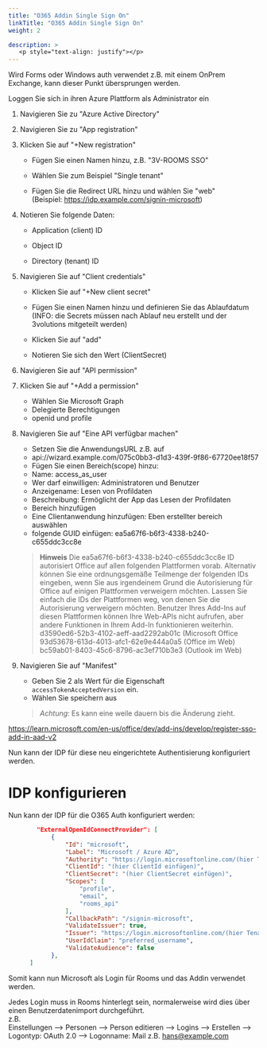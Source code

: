 ```yaml
---
title: "O365 Addin Single Sign On"
linkTitle: "O365 Addin Single Sign On"
weight: 2 

description: >
   <p style="text-align: justify"></p>
---
```


Wird Forms oder Windows auth verwendet z.B. mit einem OnPrem Exchange, kann dieser Punkt übersprungen werden. 

Loggen Sie sich in ihren Azure Plattform als Administrator ein

1. Navigieren Sie zu "Azure Active Directory"

1. Navigieren Sie zu "App registration"

1. Klicken Sie auf "+New registration" 

   - Fügen Sie einen Namen hinzu, z.B. "3V-ROOMS SSO"

   - Wählen Sie zum Beispiel "Single tenant"

   - Fügen Sie die Redirect URL hinzu und wählen Sie "web" (Beispiel: https://idp.example.com/signin-microsoft)

1. Notieren Sie folgende Daten:

   - Application (client) ID 

   - Object ID

   - Directory (tenant) ID

1. Navigieren Sie auf  "Client credentials"

   - Klicken Sie auf "+New client secret"

   - Fügen Sie einen Namen hinzu und definieren Sie das Ablaufdatum (INFO: die Secrets müssen nach Ablauf neu erstellt und der 3volutions mitgeteilt werden)

   - Klicken Sie auf "add"

   - Notieren Sie sich den Wert (ClientSecret)

1. Navigieren Sie auf "API permission"

1. Klicken Sie auf "+Add a permission"

   - Wählen Sie Microsoft Graph
   - Delegierte Berechtigungen
   - openid und profile

1. Navigieren Sie auf "Eine API verfügbar machen"
   - Setzen Sie die AnwendungsURL z.B. auf
   - api://wizard.example.com/075c0bb3-d1d3-439f-9f86-67720ee18f57
   - Fügen Sie einen Bereich(scope) hinzu:
   - Name: access_as_user
   - Wer darf einwilligen: Administratoren und Benutzer
   - Anzeigename: Lesen von Profildaten
   - Beschreibung: Ermöglicht der App das Lesen der Profildaten
   - Bereich hinzufügen
   - Eine Clientanwendung hinzufügen: Eben erstellter bereich auswählen
   - folgende GUID einfügen: ea5a67f6-b6f3-4338-b240-c655ddc3cc8e

   > **Hinweis** Die ea5a67f6-b6f3-4338-b240-c655ddc3cc8e ID autorisiert Office auf allen folgenden Plattformen vorab. Alternativ können Sie eine ordnungsgemäße Teilmenge der folgenden IDs eingeben, wenn Sie aus irgendeinem Grund die Autorisierung für Office auf einigen Plattformen verweigern möchten. Lassen Sie einfach die IDs der Plattformen weg, von denen Sie die Autorisierung verweigern möchten. Benutzer Ihres Add-Ins auf diesen Plattformen können Ihre Web-APIs nicht aufrufen, aber andere Funktionen in Ihrem Add-In funktionieren weiterhin.<br>d3590ed6-52b3-4102-aeff-aad2292ab01c (Microsoft Office<br>93d53678-613d-4013-afc1-62e9e444a0a5 (Office im Web)<br>bc59ab01-8403-45c6-8796-ac3ef710b3e3 (Outlook im Web)
1. Navigieren Sie auf "Manifest"
   - Geben Sie 2 als Wert für die Eigenschaft ```accessTokenAcceptedVersion``` ein.
   - Wählen Sie speichern aus
   > *Achtung*: Es kann eine weile dauern bis die Änderung zieht.

https://learn.microsoft.com/en-us/office/dev/add-ins/develop/register-sso-add-in-aad-v2

Nun kann der IDP für diese neu eingerichtete Authentisierung konfiguriert werden.

# IDP konfigurieren

Nun kann der IDP für die O365 Auth konfiguriert werden:

```json
		"ExternalOpenIdConnectProvider": [
			{
				"Id": "microsoft",
				"Label": "Microsoft / Azure AD",
				"Authority": "https://login.microsoftonline.com/(hier TenantId einfügen)/v2.0/",
				"ClientId": "(hier ClientId einfügen)",
				"ClientSecret": "(hier ClientSecret einfügen)",
				"Scopes": [
					"profile",
					"email",
					"rooms_api"
				],
				"CallbackPath": "/signin-microsoft",
				"ValidateIssuer": true,
				"Issuer": "https://login.microsoftonline.com/(hier TenantId einfügen)/v2.0",
				"UserIdClaim": "preferred_username",
				"ValidateAudience": false
			},
      ]
```

Somit kann nun Microsoft als Login für Rooms und das Addin verwendet werden.

Jedes Login muss in Rooms hinterlegt sein, normalerweise wird dies über einen Benutzerdatenimport durchgeführt.<br>
z.B.<br>
Einstellungen --> Personen --> Person editieren --> Logins --> Erstellen --> Logontyp: OAuth 2.0 --> Logonname: Mail z.B. hans@example.com